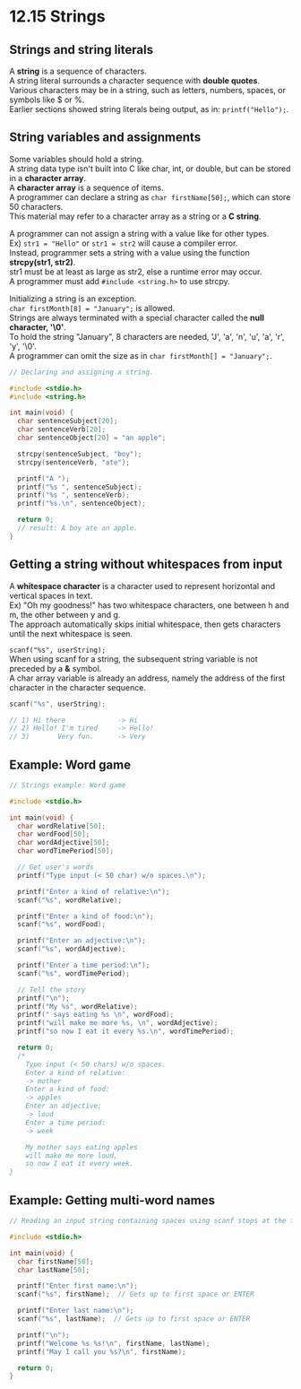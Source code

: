 # 12.15 Strings

## Strings and string literals
A **string** is a sequence of characters.   
A string literal surrounds a character sequence with **double quotes**.   
Various characters may be in a string, such as letters, numbers, spaces, or symbols like $ or %.   
Earlier sections showed string literals being output, as in: ``printf("Hello");``.   

## String variables and assignments
Some variables should hold a string.   
A string data type isn't built into C like char, int, or double, but can be stored in a **character array**.   
A **character array** is a sequence of items.     
A programmer can declare a string as ``char firstName[50];``, which can store 50 characters.   
This material may refer to a character array as a string or a **C string**.   

A programmer can not assign a string with a value like for other types.   
Ex) ``str1 = "Hello"`` or ``str1 = str2`` will cause a compiler error.   
Instead, programmer sets a string with a value using the function **strcpy(str1, str2)**.   
str1 must be at least as large as str2, else a runtime error may occur.   
A programmer must add ``#include <string.h>`` to use strcpy.

Initializing a string is an exception.   
``char firstMonth[8] = "January";`` is allowed.   
Strings are always terminated with a special character called the **null character, '\0'**.   
To hold the string "January", 8 characters are needed, 'J', 'a', 'n', 'u', 'a', 'r', 'y', '\0'.   
A programmer can omit the size as in ``char firstMonth[] = "January";``.   

```c
// Declaring and assigning a string.

#include <stdio.h>
#include <string.h>

int main(void) {
  char sentenceSubject[20];
  char sentenceVerb[20];
  char sentenceObject[20] = "an apple";

  strcpy(sentenceSubject, "boy");
  strcpy(sentenceVerb, "ate");

  printf("A ");
  printf("%s ", sentenceSubject);
  printf("%s ", sentenceVerb);
  printf("%s.\n", sentenceObject);

  return 0;
  // result: A boy ate an apple.
}
```

## Getting a string without whitespaces from input
A **whitespace character** is a character used to represent horizontal and vertical spaces in text.   
Ex) "Oh my goodness!" has two whitespace characters, one between h and m, the other between y and g.   
The approach automatically skips initial whitespace, then gets characters until the next whitespace is seen.   

``scanf("%s", userString);``   
When using scanf for a string, the subsequent string variable is not preceded by a **&** symbol.   
A char array variable is already an address, namely the address of the first character in the character sequence.

```c
scanf("%s", userString);

// 1) Hi there             -> Hi
// 2) Hello! I'm tired     -> Hello!
// 3)       Very fun.      -> Very
```

## Example: Word game
```c
// Strings example: Word game

#include <stdio.h>

int main(void) {
  char wordRelative[50];
  char wordFood[50];
  char wordAdjective[50];
  char wordTimePeriod[50];

  // Get user's words
  printf("Type input (< 50 char) w/o spaces.\n");

  printf("Enter a kind of relative:\n");
  scanf("%s", wordRelative);

  printf("Enter a kind of food:\n");
  scanf("%s", wordFood);

  printf("Enter an adjective:\n");
  scanf("%s", wordAdjective);

  printf("Enter a time period:\n");
  scanf("%s", wordTimePeriod);

  // Tell the story
  printf("\n");
  printf("My %s", wordRelative);
  printf(" says eating %s \n", wordFood);
  printf("will make me more %s, \n", wordAdjective);
  printf("so now I eat it every %s.\n", wordTimePeriod);

  return 0;
  /*
    Type input (< 50 chars) w/o spaces.
    Enter a kind of relative:
    -> mother
    Enter a kind of food:
    -> apples
    Enter an adjective:
    -> loud
    Enter a time period:
    -> week

    My mother says eating apples 
    will make me more loud, 
    so now I eat it every week.
}
```

## Example: Getting multi-word names
```c
// Reading an input string containing spaces using scanf stops at the first space

#include <stdio.h>

int main(void) {
  char firstName[50];
  char lastName[50];

  printf("Enter first name:\n");
  scanf("%s", firstName);  // Gets up to first space or ENTER

  printf("Enter last name:\n");
  scanf("%s", lastName);  // Gets up to first space or ENTER

  printf("\n");
  printf("Welcome %s %s!\n", firstName, lastName);
  printf("May I call you %s?\n", firstName);

  return 0;
}
```
